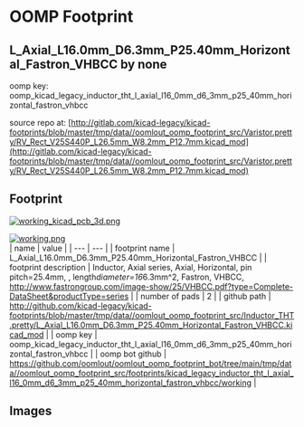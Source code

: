 # OOMP Footprint  
## L_Axial_L16.0mm_D6.3mm_P25.40mm_Horizontal_Fastron_VHBCC  by none  
  
oomp key: oomp_kicad_legacy_inductor_tht_l_axial_l16_0mm_d6_3mm_p25_40mm_horizontal_fastron_vhbcc  
  
source repo at: [http://gitlab.com/kicad-legacy/kicad-footprints/blob/master/tmp/data//oomlout_oomp_footprint_src/Varistor.pretty/RV_Rect_V25S440P_L26.5mm_W8.2mm_P12.7mm.kicad_mod](http://gitlab.com/kicad-legacy/kicad-footprints/blob/master/tmp/data//oomlout_oomp_footprint_src/Varistor.pretty/RV_Rect_V25S440P_L26.5mm_W8.2mm_P12.7mm.kicad_mod)  
## Footprint  
  
[![working_kicad_pcb_3d.png](working_kicad_pcb_3d_600.png)](working_kicad_pcb_3d.png)  
  
[![working.png](working_600.png)](working.png)  
| name | value | 
| --- | --- | 
| footprint name | L_Axial_L16.0mm_D6.3mm_P25.40mm_Horizontal_Fastron_VHBCC | 
| footprint description | Inductor, Axial series, Axial, Horizontal, pin pitch=25.4mm, , length*diameter=16*6.3mm^2, Fastron, VHBCC, http://www.fastrongroup.com/image-show/25/VHBCC.pdf?type=Complete-DataSheet&productType=series | 
| number of pads | 2 | 
| github path | http://github.com/kicad-legacy/kicad-footprints/blob/master/tmp/data//oomlout_oomp_footprint_src/Inductor_THT.pretty/L_Axial_L16.0mm_D6.3mm_P25.40mm_Horizontal_Fastron_VHBCC.kicad_mod | 
| oomp key | oomp_kicad_legacy_inductor_tht_l_axial_l16_0mm_d6_3mm_p25_40mm_horizontal_fastron_vhbcc | 
| oomp bot github | https://github.com/oomlout/oomlout_oomp_footprint_bot/tree/main/tmp/data//oomlout_oomp_footprint_src/footprints/kicad_legacy_inductor_tht_l_axial_l16_0mm_d6_3mm_p25_40mm_horizontal_fastron_vhbcc/working | 
## Images  
